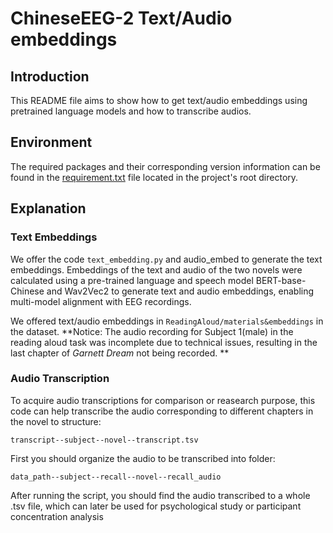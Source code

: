 # ChineseEEG-2 Text/Audio embeddings

## Introduction

This README file aims to show how to get text/audio embeddings using pretrained language models and how to transcribe audios.

## Environment

The required packages and their corresponding version information can be found in the [requirement.txt](https://github.com/ncclabsustech/Chinese_reading_task_eeg_processing/blob/main/requirements.txt) file located in the project's root directory.

## Explanation

### Text Embeddings

We offer the code `text_embedding.py` and audio_embed to generate the text embeddings. Embeddings of the text and audio of the two novels were calculated using a pre-trained language and speech model BERT-base-Chinese and Wav2Vec2 to generate text and audio embeddings, enabling multi-model alignment with EEG recordings.

We offered text/audio embeddings in `ReadingAloud/materials&embeddings` in the dataset. **Notice: The audio recording for Subject 1(male) in the reading aloud task was incomplete due to technical issues, resulting in the last chapter of *Garnett Dream* not being recorded. **

### Audio Transcription

To acquire audio transcriptions for comparison or reasearch purpose, this code can help transcribe the audio corresponding to different chapters in the novel to structure:

```
transcript--subject--novel--transcript.tsv
```

First you should organize the audio to be transcribed into folder:

```
data_path--subject--recall--novel--recall_audio
```

After running the script, you should find the audio transcribed to a whole .tsv file, which can later be used for psychological study or participant concentration analysis
